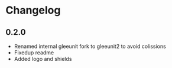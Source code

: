 # Changelog

## 0.2.0

- Renamed internal gleeunit fork to gleeunit2 to avoid colissions
- Fixedup readme
- Added logo and shields
